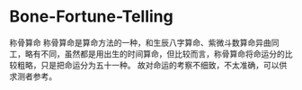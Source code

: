 # Bone-Fortune-Telling
称骨算命
称骨算命是算命方法的一种，和生辰八字算命、紫微斗数算命异曲同工，略有不同，虽然都是用出生的时间算命，但比较而言，称骨算命将命运分的比较粗略，只是把命运分为五十一种。
故对命运的考察不细致，不太准确，可以供求测者参考。
